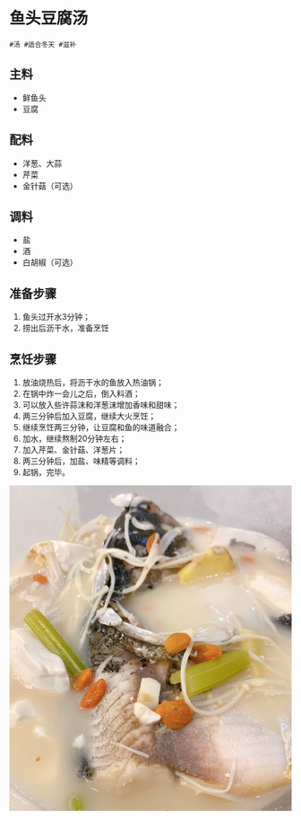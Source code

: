 # 鱼头豆腐汤

```
#汤 #适合冬天 #滋补
```

## 主料

- 鲜鱼头
- 豆腐

## 配料

- 洋葱、大蒜
- 芹菜
- 金针菇（可选）

## 调料

- 盐
- 酒
- 白胡椒（可选）

## 准备步骤

1. 鱼头过开水3分钟；
2. 捞出后沥干水，准备烹饪

## 烹饪步骤

1. 放油烧热后，将沥干水的鱼放入热油锅；
2. 在锅中炸一会儿之后，倒入料酒；
3. 可以放入些许蒜沫和洋葱沫增加香味和甜味；
4. 两三分钟后加入豆腐，继续大火烹饪；
5. 继续烹饪两三分钟，让豆腐和鱼的味道融合；
6. 加水，继续熬制20分钟左右；
7. 加入芹菜、金针菇、洋葱片；
8. 两三分钟后，加盐、味精等调料；
9. 起锅，完毕。

![](../_images/yutoudoufutang.jpg ':loading=lazy')
